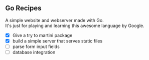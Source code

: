 ## Go Recipes
A simple website and webserver made with Go.  
It's just for playing and learning this awesome language by Google.  

- [x] Give a try to martini package
- [x] build a simple server that serves static files
- [ ] parse form input fields
- [ ] database integration

